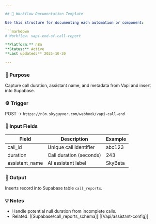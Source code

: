 ```yaml
---

## 🧠 Workflow Documentation Template

Use this structure for documenting each automation or component:

```markdown
# Workflow: vapi-end-of-call-report

**Platform:** n8n  
**Status:** Active  
**Last updated:** 2025-10-30

---
```


### 🧭 Purpose

Capture call duration, assistant name, and metadata from Vapi and insert into Supabase.

### ⚙️ Trigger

POST → `https://n8n.skyguyver.com/webhook/vapi-call-end`

### 🧩 Input Fields

| Field          | Description             | Example |
| -------------- | ----------------------- | ------- |
| call_id        | Unique call identifier  | abc123  |
| duration       | Call duration (seconds) | 243     |
| assistant_name | AI assistant label      | SkyBeta |

### 🏁 Output

Inserts record into Supabase table `call_reports`.

### 💡 Notes

- Handle potential null duration from incomplete calls.
- Related: [[Supabase/call_reports_schema]] [[Vapi/assistant-config]]
